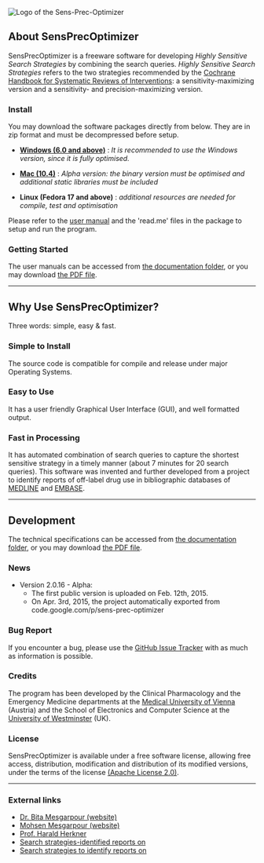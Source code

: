 ![Logo of the Sens-Prec-Optimizer](https://github.com/mesgarpour/sens-prec-optimizer/blob/master/Documentations/Logos/logo_SensPrecOptimizer.jpg)


## About SensPrecOptimizer
SensPrecOptimizer is a freeware software for developing _Highly Sensitive Search Strategies_ by combining the search queries. _Highly Sensitive Search Strategies_ refers to the two strategies recommended by the [Cochrane Handbook for Systematic Reviews of Interventions](http://handbook.cochrane.org/): a sensitivity-maximizing version and a sensitivity- and precision-maximizing version.
      
### Install
You may download the software packages directly from below. They are in zip format and must be decompressed before setup.

  * [**Windows (6.0 and above)**](https://github.com/mesgarpour/sens-prec-optimizer/blob/master/SensPrecOptimizer_Windows_Ver.zip) : *It is recommended to use the Windows version, since it is fully optimised.*

  * [**Mac (10.4)**](https://github.com/mesgarpour/sens-prec-optimizer/blob/master/SensPrecOptimizer_Mac_Ver.zip) : *Alpha version: the binary version must be optimised and additional static libraries must be included*

  * **Linux (Fedora 17 and above)** : *additional resources are needed for compile, test and optimisation*

Please refer to the [user manual](https://github.com/mesgarpour/sens-prec-optimizer/blob/master/Documentations/User%20Guide%20-%202.0.16.15.pdf) and the 'read.me' files in the package to setup and run the program.
   
### Getting Started
The user manuals can be accessed from [the documentation folder](https://github.com/mesgarpour/sens-prec-optimizer/blob/master/Documentations/), or you may download [the PDF file](https://github.com/mesgarpour/sens-prec-optimizer/blob/master/Documentations/User%20Guide%20-%202.0.16.16.pdf).


----
## Why Use SensPrecOptimizer?
Three words: simple, easy & fast.
   
### Simple to Install
The source code is compatible for compile and release under major Operating Systems.  
   
### Easy to Use
It has a user friendly Graphical User Interface (GUI), and well formatted output.
   
### Fast in Processing
It has automated combination of search queries to capture the shortest sensitive strategy in a timely manner (about 7 minutes for 20 search queries). This software was invented and further developed from a project to identify reports of off-label drug use in bibliographic databases of [MEDLINE](http://www.ncbi.nlm.nih.gov/pubmed/22726764) and [EMBASE](http://www.ncbi.nlm.nih.gov/pubmed/23272771).
   
   
   
----
## Development
The technical specifications can be accessed from [the documentation folder](https://github.com/mesgarpour/sens-prec-optimizer/tree/master/Documentations), or you may download [the PDF file](https://github.com/mesgarpour/sens-prec-optimizer/blob/master/Documentations/Technical%20Specification%20-%202.0.16.10.pdf).
   
   
### News
  * Version 2.0.16 - Alpha:
    * The first public version is uploaded on Feb. 12th, 2015. 
    * On Apr. 3rd, 2015, the project automatically exported from code.google.com/p/sens-prec-optimizer
   
### Bug Report
If you encounter a bug, please use the [GitHub Issue Tracker](https://github.com/blog/411-github-issue-tracker) with as much as information is possible.

### Credits
The program has been developed by the Clinical Pharmacology and the Emergency Medicine departments at the [Medical University of Vienna‎](http://www.univie.ac.at/en/) (Austria) and the School of Electronics and Computer Science at the [University of Westminster](http://www.westminster.ac.uk/about-us/faculties/science-and-technology) (UK).
   
### License
SensPrecOptimizer is available under a free software license, allowing free access, distribution, modification and distribution of its modified versions, under the terms of the license [(Apache License 2.0)](http://www.apache.org/licenses/LICENSE-2.0). 



----
### External links
  * [Dr. Bita Mesgarpour (website)](http://www.bitamesgarpour.com/)
  * [Mohsen Mesgarpour (website)](http://deucecode.com/)
  * [Prof. Harald Herkner](https://www.researchgate.net/profile/Harald_Herkner/)
  * [Search strategies-identified reports on](http://www.ncbi.nlm.nih.gov/pubmed/22726764)
  * [Search strategies to identify reports on](http://www.ncbi.nlm.nih.gov/pubmed/23272771)

